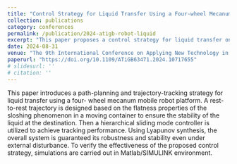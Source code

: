 ```yaml
---
title: "Control Strategy for Liquid Transfer Using a Four-wheel Mecanum Mobile Robot Platform"
collection: publications
category: conferences
permalink: /publication/2024-atigb-robot-liquid
excerpt: "This paper proposes a control strategy for liquid transfer on a Mecanum-wheeled mobile robot platform, addressing motion stability and sloshing reduction."
date: 2024-08-31
venue: "The 9th International Conference on Applying New Technology in Green Buildings (ATiGB)"
paperurl: "https://doi.org/10.1109/ATiGB63471.2024.10717655"
# slidesurl: ''
# citation: ''
---
```

This paper introduces a path-planning and trajectory-tracking strategy for liquid transfer using a four- wheel mecanum mobile robot platform. A rest-to-rest trajectory is designed based on the flatness properties of the sloshing phenomenon in a moving container to ensure the stability of the liquid at the destination. Then a hierarchical sliding mode controller is utilized to achieve tracking performance. Using Lyapunov synthesis, the overall system is guaranteed its robustness and stability even under external disturbance. To verify the effectiveness of the proposed control strategy, simulations are carried out in Matlab/SIMULINK environment.